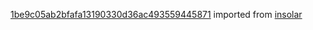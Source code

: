 [1be9c05ab2bfafa13190330d36ac493559445871](https://github.com/insolar/insolar/commit/1be9c05ab2bfafa13190330d36ac493559445871) imported from [insolar](https://github.com/insolar/insolar)
